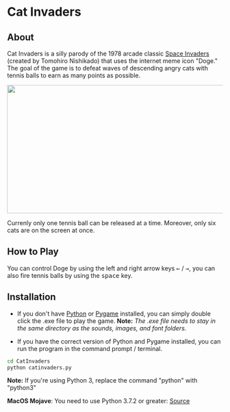 # Cat Invaders

## About
Cat Invaders is a silly parody of the 1978 arcade classic [Space Invaders](https://en.wikipedia.org/wiki/Space_Invaders) (created by Tomohiro Nishikado) that uses the internet meme icon "Doge." The goal of the game is to defeat waves of descending angry cats with tennis balls to earn as many points as possible.

<p align="center">
<img src="https://i.ytimg.com/vi/Yj7ja6BANLM/maxresdefault.jpg" width="600" height="300"/>
 </p>

Currenly only one tennis ball can be released at a time. Moreover, only six cats are on the screen at once.

## How to Play
You can control Doge by using the left and right arrow keys <kbd>&leftarrow;</kbd> / <kbd>&rightarrow;</kbd>, you can also fire tennis balls by using the <kbd>space</kbd> key.

## Installation
- If you don't have [Python](https://www.python.org/downloads/) or [Pygame](http://www.pygame.org/download.shtml) installed, you can simply double click the .exe file to play the game.
  **Note:** _The .exe file needs to stay in the same directory as the sounds, images, and font folders._

- If you have the correct version of Python and Pygame installed, you can run the program in the command prompt / terminal.

```bash
cd CatInvaders
python catinvaders.py
```

**Note:** If you're using Python 3, replace the command "python" with "python3"

**MacOS Mojave**: You need to use Python 3.7.2 or greater: [Source](https://github.com/pygame/pygame/issues/555)
